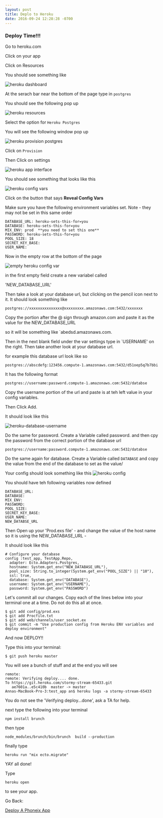 ```yaml
---
layout: post
title: Deplo to Heroku
date: 2016-09-24 12:28:28 -0700
---
```


### Deploy Time!!!

Go to heroku.com

Click on your app

Click on Resources

You should see something like 

![heroku dashboard](/assets/heroku-dashboard-resources.png)

At the serach bar near the bottom of the page type in `postgres`

You should see the following pop up

![heroku resources](/assets/heroku-postgres-snapshot.png)


Select the option for `Heroku Postgres`

You will see the following window pop up

![heroku provision postgres](/assets/provision-heroku-postgres.png)

Click on `Provision`


Then Click on settings


![heroku app interface](/assets/heroku-app-interface.png)

You should see something that looks like this

![heroku config vars](/assets/reveal-heroku-config-vars.png)

Click on the button that says **Reveal Config Vars**

Make sure you have the following environment variables set.
Note - they may not be set in this same order

```
DATABASE_URL: heroku-sets-this-for=you
DATABASE: heroku-sets-this-for=you
MIX_ENV: prod  **you need to set this one**
PASSWORD: heroku-sets-this-for=you
POOL_SIZE: 18
SECRET_KEY_BASE:
USER_NAME:
```

Now in the empty row at the bottom of the page

![empty heroku config var](/assets/empty-heroku-config-var1.png)

in the first empty field create a new variabel called

'NEW_DATABASE_URL'

Then take a look at your database url, but clicking on the pencil icon next to it. It should look something like

```
postgres://xxxxxxxxxxxxxxx@xxxxxxxxx.amazonaws.com:5432/xxxxxxx
```

Copy the portion after the @ sign through amazon.com and paste it as the value for the NEW_DATABASE_URL

so it will be something like `abedsd.amazonaws.com.

Then in the next blank field under the var settings type in `USERNAME' on the right. Then take another look at your database url. 

for example this database url look like so

```
postgres://abscdefg:123456.compute-1.amazonaws.com:5432/d51oep5q7b7bbi
```
It has the following format

```
postgres://username:password.compute-1.amazonaws.com:5432/databse
```

Copy the username portion of the url and paste is at teh left value in your config variables. 

Then Click Add.

It should look like this 

![heroku-database-username](/assets/heroku-db-username.png)

Do the same for password. Create a Variable called password. and then cpy the password from the correct portion of the database url
```
postgres://username:password.compute-1.amazonaws.com:5432/databse
```

Do the same again for database. Create a Variable called `DATABASE` and copy the value from the end of the database to set as the value/


Your config should look something like this 
![heroku config](/assets/heroku-config1.png)



You should have teh following variables now defined

```
DATABASE_URL:
DATABASE:
MIX_ENV:
PASSWORD:
POOL_SIZE:
SECRET_KEY_BASE:
USER_NAME:
NEW_DATABSE_URL
```

Then Open up your 'Prod.exs file' - and change the value of the host name so it is using the NEW_DATABASE_URL -

It should look like this

```
# Configure your database
config :test_app, TestApp.Repo,
  adapter: Ecto.Adapters.Postgres,
  hostname: System.get_env("NEW_DATABASE_URL"),
  pool_size: String.to_integer(System.get_env("POOL_SIZE") || "10"),
  ssl: true,
  database: System.get_env("DATABASE"),
  username: System.get_env("USERNAME"),
  password: System.get_env("PASSWORD")
```
Let's commit all our changes. Copy each of the lines below into your terminal one at a time. Do not do this all at once.

```
$ git add config/prod.exs
$ git add Procfile.txt
$ git add web/channels/user_socket.ex
$ git commit -m "Use production config from Heroku ENV variables and deploy environment"
```

And now DEPLOY!!

Type this into your terminal:

```
$ git push heroku master
```

You will see a bunch of stuff and at the end you will see

```
remote:
remote: Verifying deploy.... done.
To https://git.heroku.com/stormy-stream-65433.git
   ae7601a..e5c410b  master -> master
Annas-MacBook-Pro-3:test_app an$ heroku logs -a stormy-stream-65433
```

You do not see the 'Verifying deploy...done', ask a TA for help.


next type the following into your terminal

```
npm install brunch
```

then type

```
node_modules/brunch/bin/brunch  build --production

```

finally type



```
heroku run "mix ecto.migrate"
```

YAY all done!

Type

```
heroku open
```
to see your app.


Go Back:

[Deploy A Phoneix App](installfest/10-deploy-a-phoenix-app.html)


